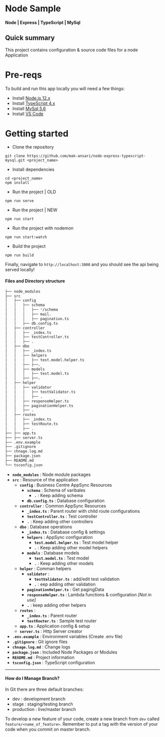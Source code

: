 # Node Sample

#### Node | Express | TypeScript | MySql ####

## Quick summary ##
This project contains configuration & source code files for a node Application

# Pre-reqs
To build and run this app locally you will need a few things:
- Install [Node.js 12.x](https://nodejs.org/en/)
- Install [TypeScript 4.x](https://www.typescriptlang.org/download/)
- Install [MySql 5.6](https://www.mysql.com/downloads/)
- Install [VS Code](https://code.visualstudio.com/)


# Getting started
- Clone the repository
```
git clone https://github.com/mak-ansari/node-express-typescript-mysql.git <project_name>
```
- Install dependencies
```
cd <project_name>
npm install
```

- Run the project | OLD
```
npm run serve
```

- Run the project | NEW 
```
npm run start
```

- Run the project with nodemon
```
npm run start:watch
```

- Build the project
```
npm run build
```

Finally, navigate to `http://localhost:3000` and you should see the api being served locally!

#### Files and Directory structure ####

```bash
├── node_modules
├── src
│   ├── config
│   │   ├── schema
│   │   │   ├── */schema
│   │   │   ├── mail.
│   │   │   ├── pagination.ts
│   │   ├── db.config.ts
│   ├── controller
│   │   ├── _index.ts
│   │   ├── testController.ts
│   │   ├── .
│   ├── dbo
│   │   ├── _index.ts
│   │   ├── helpers
│   │   │   ├── test.model.helper.ts
│   │   ├── ├──.
│   │   ├── models
│   │   │   ├── test.model.ts
│   │   ├── ├──.
│   ├── helper
│   │   ├── validator
│   │   │   ├── testValidator.ts
│   │   │   ├── .
│   │   ├── responseHelper.ts
│   │   ├── paginationHelper.ts
│   │   ├── .
│   ├── routes
│   │   ├── _index.ts
│   │   ├── testRoute.ts
│   │   ├── .
├── ├── app.ts
├── ├── server.ts
├── .env.example
├── .gitignore
├── chnage.log.md
├── package.json
├── README.md
└── tsconfig.json
```

* **`node_modules`** : Node module packages
* **`src`** : Resource of the application
    * **`config`** : Business Centre AppSync Resources
        * **`schema`** : Schema of varibales
            * **`.`** : Keep adding schema
        * **`db.config.ts`** : Database configuration
    * **`controller`** : Common AppSync Resources
        * **`_index.ts`** : Parent router with child route configurations
        * **`testController.ts`** : Test controller
        * **`.`** : Keep adding other controllers
    * **`dbo`** : Database operations
        * **`_index.ts`** : Database config & settings
        * **`helpers`** : AppSync configuration
            * **`test.model.helper.ts`** : Test model helper
            * **`.`** : Keep adding other model helpers
        * **`models`** : Database models
            * **`test.model.ts`** : Test model
            * **`.`** : Keep adding other models
    * **`helper`** : Comman helpers
        * **`validator`** : 
            * **`testValidator.ts`** : add/edit test validation
            * **`.`** : eep adding other validation
        * **`paginationHelper.ts`** : Get pagingData
        * **`responseHelper.ts`** : Lambda functions & configuration _[Not in use]_
        * **`.`** : keep adding other helpers
    * **`routes`** : 
        * **`_index.ts`** : Parent router
        * **`testRouter.ts`** : Sample test router
    * **`app.ts`** : Application config & setup
    * **`server.ts`** : Http Server creator
* **`.env.example`** : Environment variables (Create .env file)
* **`.gitignore`** : Git ignore files
* **`chnage.log.md`** : Change logs 
* **`package.json`** : Included Node Packages or Modules
* **`README.md`** : Project information
* **`tsconfig.json`** : TypeScript configuration

-----------------------

#### How do I Manage Branch? ####

In Git there are three default branches:

* dev : development branch
* stage : staging/testing branch
* production : live/master branch

To develop a new feature of your code, create a new branch from `dev` called `feature/<name_of_feature>`.
Remember to put a tag with the version of your code when you commit on master branch.